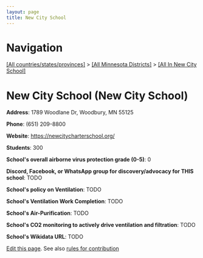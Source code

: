 ```yaml
---
layout: page
title: New City School
---
```

# Navigation

[[All countries/states/provinces]](../../..) > [[All Minnesota Districts]](../..) > [[All In New City School]](..)

# New City School (New City School)

**Address**: 1789 Woodlane Dr, Woodbury, MN 55125

**Phone**: (651) 209-8800

**Website**: <https://newcitycharterschool.org/>

**Students**: 300

**School's overall airborne virus protection grade (0-5)**: 0

**Discord, Facebook, or WhatsApp group for discovery/advocacy for THIS school**: TODO

**School's policy on Ventilation**: TODO

**School's Ventilation Work Completion**: TODO

**School's Air-Purification**: TODO

**School's CO2 monitoring to actively drive ventilation and filtration**: TODO

**School's Wikidata URL**: TODO


[Edit this page](https://github.com/ventilate-schools/MN/edit/main/./New_City_School/New_City_School.md). See also [rules for contribution](../../../contribution-rules/)